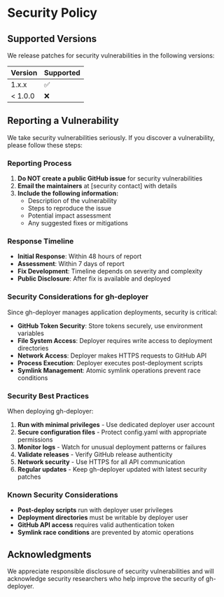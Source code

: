 # Security Policy

## Supported Versions

We release patches for security vulnerabilities in the following versions:

| Version | Supported          |
| ------- | ------------------ |
| 1.x.x   | :white_check_mark: |
| < 1.0.0 | :x:                |

## Reporting a Vulnerability

We take security vulnerabilities seriously. If you discover a vulnerability, please follow these steps:

### Reporting Process

1. **Do NOT create a public GitHub issue** for security vulnerabilities
2. **Email the maintainers** at [security contact] with details
3. **Include the following information:**
   - Description of the vulnerability
   - Steps to reproduce the issue
   - Potential impact assessment
   - Any suggested fixes or mitigations

### Response Timeline

- **Initial Response**: Within 48 hours of report
- **Assessment**: Within 7 days of report
- **Fix Development**: Timeline depends on severity and complexity
- **Public Disclosure**: After fix is available and deployed

### Security Considerations for gh-deployer

Since gh-deployer manages application deployments, security is critical:

- **GitHub Token Security**: Store tokens securely, use environment variables
- **File System Access**: Deployer requires write access to deployment directories
- **Network Access**: Deployer makes HTTPS requests to GitHub API
- **Process Execution**: Deployer executes post-deployment scripts
- **Symlink Management**: Atomic symlink operations prevent race conditions

### Security Best Practices

When deploying gh-deployer:

1. **Run with minimal privileges** - Use dedicated deployer user account
2. **Secure configuration files** - Protect config.yaml with appropriate permissions
3. **Monitor logs** - Watch for unusual deployment patterns or failures  
4. **Validate releases** - Verify GitHub release authenticity
5. **Network security** - Use HTTPS for all API communication
6. **Regular updates** - Keep gh-deployer updated with latest security patches

### Known Security Considerations

- **Post-deploy scripts** run with deployer user privileges
- **Deployment directories** must be writable by deployer user
- **GitHub API access** requires valid authentication token
- **Symlink race conditions** are prevented by atomic operations

## Acknowledgments

We appreciate responsible disclosure of security vulnerabilities and will acknowledge security researchers who help improve the security of gh-deployer.
